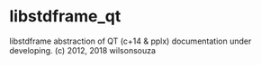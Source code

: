 # libstdframe_qt
libstdframe abstraction of QT (c+14 & pplx) documentation under developing.
(c) 2012, 2018 wilsonsouza
